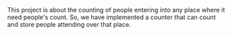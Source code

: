 This project is about the counting of people entering into any place where it need people's count.
So, we have implemented a counter that can count and  store people attending over that place.

